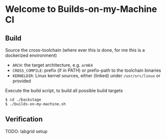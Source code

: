 # Welcome to Builds-on-my-Machine CI

## Build

Source the cross-toolchain (where ever this is done, for me this is a
dockerized environment)  
- `ARCH`: the target architecture, e.g. `arm64`
- `CROSS_COMPILE`: prefix (if in PATH) or prefix-path to the toolchain binaries
- `KERNELDIR`: Linux kernel sources, either (linked) under `/usr/src/linux` or provided

Execute the build script, to build all possible build targets
```
$ cd ./backstage
$ ./builds-on-my-machine.sh
```

## Verification

TODO: labgrid setup

